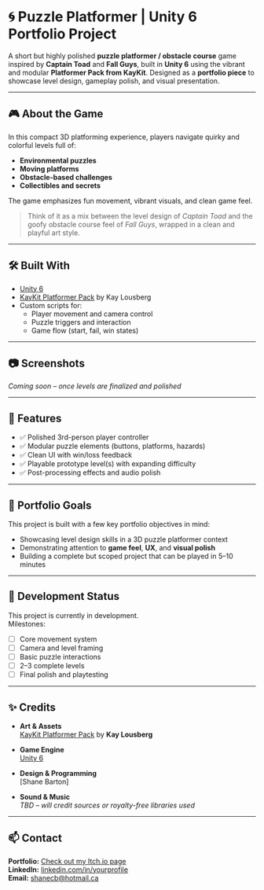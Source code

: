 # 🌀 Puzzle Platformer | Unity 6 Portfolio Project

A short but highly polished **puzzle platformer / obstacle course** game inspired by **Captain Toad** and **Fall Guys**, built in **Unity 6** using the vibrant and modular **Platformer Pack from KayKit**. Designed as a **portfolio piece** to showcase level design, gameplay polish, and visual presentation.

---

## 🎮 About the Game

In this compact 3D platforming experience, players navigate quirky and colorful levels full of:

- **Environmental puzzles**
- **Moving platforms**
- **Obstacle-based challenges**
- **Collectibles and secrets**

The game emphasizes fun movement, vibrant visuals, and clean game feel.

> Think of it as a mix between the level design of *Captain Toad* and the goofy obstacle course feel of *Fall Guys*, wrapped in a clean and playful art style.

---

## 🛠️ Built With

- [Unity 6](https://unity.com/)
- [KayKit Platformer Pack](https://kaylousberg.itch.io/kaykit-platformer-pack) by Kay Lousberg
- Custom scripts for:
  - Player movement and camera control
  - Puzzle triggers and interaction
  - Game flow (start, fail, win states)

---

## 📷 Screenshots

*Coming soon – once levels are finalized and polished*

---

## 🧩 Features

- ✅ Polished 3rd-person player controller  
- ✅ Modular puzzle elements (buttons, platforms, hazards)  
- ✅ Clean UI with win/loss feedback  
- ✅ Playable prototype level(s) with expanding difficulty  
- ✅ Post-processing effects and audio polish  

---

## 💼 Portfolio Goals

This project is built with a few key portfolio objectives in mind:

- Showcasing level design skills in a 3D puzzle platformer context  
- Demonstrating attention to **game feel**, **UX**, and **visual polish**  
- Building a complete but scoped project that can be played in 5–10 minutes  

---

## 🚧 Development Status

This project is currently in development.  
Milestones:

- [ ] Core movement system  
- [ ] Camera and level framing  
- [ ] Basic puzzle interactions  
- [ ] 2–3 complete levels  
- [ ] Final polish and playtesting  

---

## ✨ Credits

- **Art & Assets**  
  [KayKit Platformer Pack](https://kaylousberg.itch.io/kaykit-platformer-pack) by **Kay Lousberg**

- **Game Engine**  
  [Unity 6](https://unity.com/)

- **Design & Programming**  
  [Shane Barton]

- **Sound & Music**  
  *TBD – will credit sources or royalty-free libraries used*

---

## 📫 Contact

**Portfolio:** [Check out my Itch.io page](https://shanecb.itch.io/)  
**LinkedIn:** [linkedin.com/in/yourprofile](https://www.linkedin.com/in/shane-c-barton/)  
**Email:** shanecb@hotmail.ca
